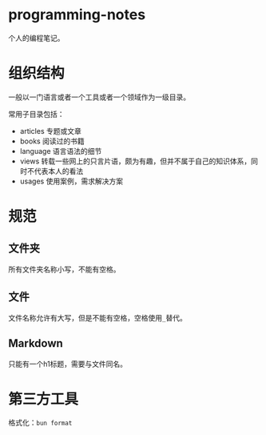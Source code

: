 # programming-notes

个人的编程笔记。

# 组织结构

一般以一门语言或者一个工具或者一个领域作为一级目录。

常用子目录包括：

- articles 专题或文章
- books 阅读过的书籍
- language 语言语法的细节
- views 转载一些网上的只言片语，颇为有趣，但并不属于自己的知识体系，同时不代表本人的看法
- usages 使用案例，需求解决方案

# 规范

## 文件夹

所有文件夹名称小写，不能有空格。

## 文件

文件名称允许有大写，但是不能有空格，空格使用`_`替代。

## Markdown

只能有一个h1标题，需要与文件同名。

# 第三方工具

格式化：`bun format`
